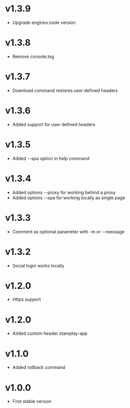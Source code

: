 # v1.3.9
- Upgrade engines.node version

# v1.3.8
- Remove console.log

# v1.3.7
- Download command restores user defined headers

# v1.3.6
- Added support for user defined headers

# v1.3.5
- Added --spa option in help command

# v1.3.4
- Added options --proxy for working behind a proxy
- Added options --spa for working locally as single page

# v1.3.3
- Comment as optional parameter with -m or --message

# v1.3.2
- Social login works locally 

# v1.2.0
- Https support

# v1.2.0
- Added custom header stamplay-app

# v1.1.0
- Added rollback command

# v1.0.0
- First stable version
